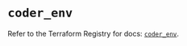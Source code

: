 # `coder_env`

Refer to the Terraform Registry for docs: [`coder_env`](https://registry.terraform.io/providers/coder/coder/0.21.0/docs/resources/env).
